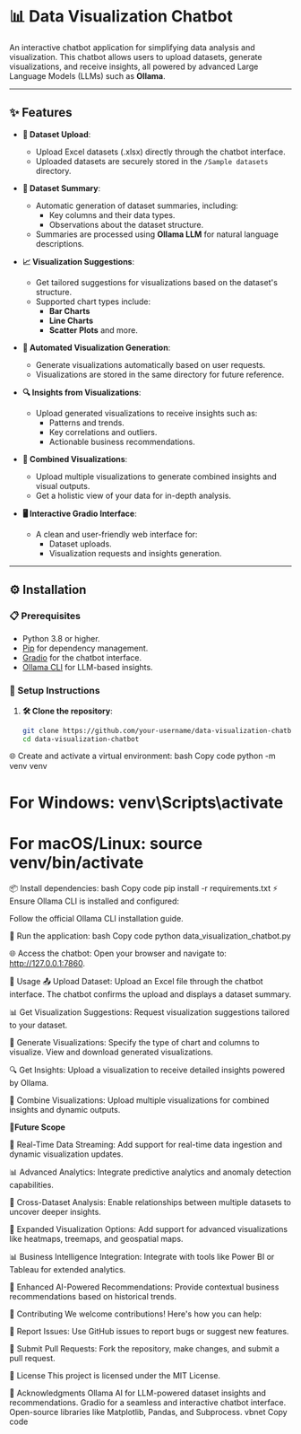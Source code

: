 # **📊 Data Visualization Chatbot**

An interactive chatbot application for simplifying data analysis and visualization. This chatbot allows users to upload datasets, generate visualizations, and receive insights, all powered by advanced Large Language Models (LLMs) such as **Ollama**.

---

## **✨ Features**

- **📁 Dataset Upload**:
  - Upload Excel datasets (.xlsx) directly through the chatbot interface.
  - Uploaded datasets are securely stored in the `/Sample datasets` directory.

- **📄 Dataset Summary**:
  - Automatic generation of dataset summaries, including:
    - Key columns and their data types.
    - Observations about the dataset structure.
  - Summaries are processed using **Ollama LLM** for natural language descriptions.

- **📈 Visualization Suggestions**:
  - Get tailored suggestions for visualizations based on the dataset's structure.
  - Supported chart types include:
    - **Bar Charts**
    - **Line Charts**
    - **Scatter Plots** and more.

- **🤖 Automated Visualization Generation**:
  - Generate visualizations automatically based on user requests.
  - Visualizations are stored in the same directory for future reference.

- **🔍 Insights from Visualizations**:
  - Upload generated visualizations to receive insights such as:
    - Patterns and trends.
    - Key correlations and outliers.
    - Actionable business recommendations.

- **🔗 Combined Visualizations**:
  - Upload multiple visualizations to generate combined insights and visual outputs.
  - Get a holistic view of your data for in-depth analysis.

- **🖥️ Interactive Gradio Interface**:
  - A clean and user-friendly web interface for:
    - Dataset uploads.
    - Visualization requests and insights generation.

---

## **⚙️ Installation**

### **📋 Prerequisites**

- Python 3.8 or higher.
- [Pip](https://pip.pypa.io/en/stable/) for dependency management.
- [Gradio](https://gradio.app/) for the chatbot interface.
- [Ollama CLI](https://ollama.ai/) for LLM-based insights.

### **🔧 Setup Instructions**

1. **🛠️ Clone the repository**:
   ```bash
   git clone https://github.com/your-username/data-visualization-chatbot.git
   cd data-visualization-chatbot
🌐 Create and activate a virtual environment:
bash
Copy code
python -m venv venv

# For Windows: venv\Scripts\activate

# For macOS/Linux: source venv/bin/activate




📦 Install dependencies:
bash
Copy code
pip install -r requirements.txt
⚡ Ensure Ollama CLI is installed and configured:

Follow the official Ollama CLI installation guide.

🚀 Run the application:
bash
Copy code
python data_visualization_chatbot.py

🌐 Access the chatbot:
Open your browser and navigate to: http://127.0.0.1:7860.

📝 Usage
📤 Upload Dataset:
Upload an Excel file through the chatbot interface.
The chatbot confirms the upload and displays a dataset summary.

📊 Get Visualization Suggestions:
Request visualization suggestions tailored to your dataset.

🎨 Generate Visualizations:
Specify the type of chart and columns to visualize.
View and download generated visualizations.

🔍 Get Insights:
Upload a visualization to receive detailed insights powered by Ollama.

🔗 Combine Visualizations:
Upload multiple visualizations for combined insights and dynamic outputs.




**🔮Future Scope**

📡 Real-Time Data Streaming:
Add support for real-time data ingestion and dynamic visualization updates.

📊 Advanced Analytics:
Integrate predictive analytics and anomaly detection capabilities.

🔗 Cross-Dataset Analysis:
Enable relationships between multiple datasets to uncover deeper insights.

🎨 Expanded Visualization Options:
Add support for advanced visualizations like heatmaps, treemaps, and geospatial maps.

📊 Business Intelligence Integration:
Integrate with tools like Power BI or Tableau for extended analytics.

🤖 Enhanced AI-Powered Recommendations:
Provide contextual business recommendations based on historical trends.

🤝 Contributing
We welcome contributions! Here's how you can help:

🐛 Report Issues:
Use GitHub issues to report bugs or suggest new features.

🔀 Submit Pull Requests:
Fork the repository, make changes, and submit a pull request.

📜 License
This project is licensed under the MIT License.

🙏 Acknowledgments
Ollama AI for LLM-powered dataset insights and recommendations.
Gradio for a seamless and interactive chatbot interface.
Open-source libraries like Matplotlib, Pandas, and Subprocess.
vbnet
Copy code
